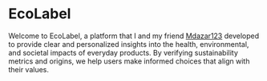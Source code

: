 # EcoLabel

Welcome to EcoLabel, a platform that I and my friend [Mdazar123](https://github.com/Mdazar123) developed to provide clear and personalized insights into the health, environmental, and societal impacts of everyday products. By verifying sustainability metrics and origins, we help users make informed choices that align with their values.
